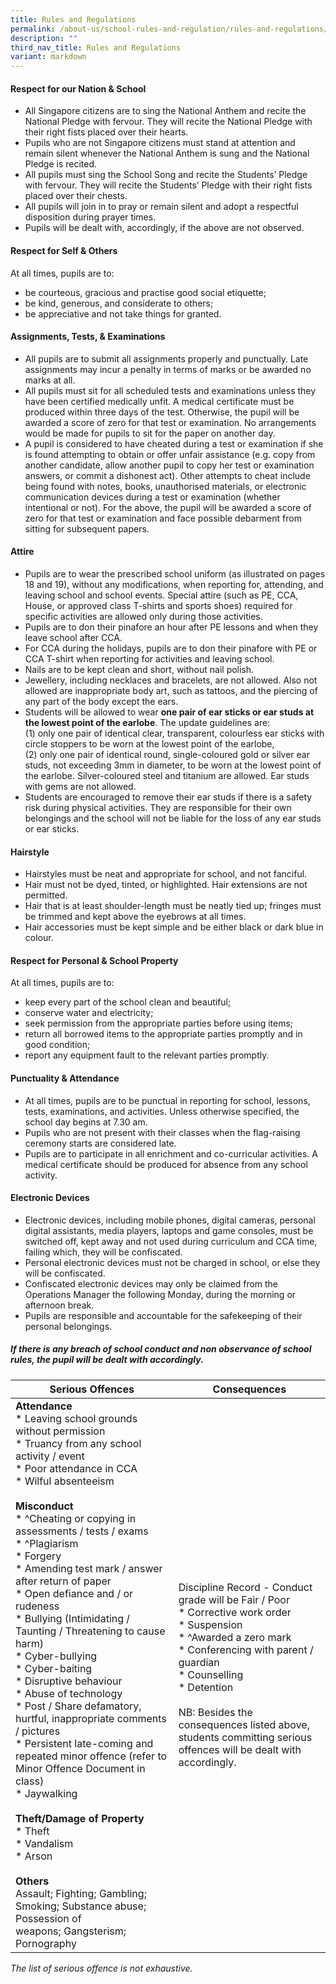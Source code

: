 ```yaml
---
title: Rules and Regulations
permalink: /about-us/school-rules-and-regulation/rules-and-regulations/
description: ""
third_nav_title: Rules and Regulations
variant: markdown
---
```

#### Respect for our Nation &amp; School

*   All Singapore citizens are to sing the National Anthem and recite the National Pledge with fervour. They will recite the National Pledge with their right fists placed over their hearts.
*   Pupils who are not Singapore citizens must stand at attention and remain silent whenever the National Anthem is sung and the National Pledge is recited.
*   All pupils must sing the School Song and recite the Students’ Pledge with fervour. They will recite the Students’ Pledge with their right fists placed over their chests.
*   All pupils will join in to pray or remain silent and adopt a respectful disposition during prayer times.
*   Pupils will be dealt with, accordingly, if the above are not observed.

#### Respect for Self &amp; Others

At all times, pupils are to:

*   be courteous, gracious and practise good social etiquette;
*   be kind, generous, and considerate to others;
*   be appreciative and not take things for granted.

#### Assignments, Tests, &amp; Examinations

*   All pupils are to submit all assignments properly and punctually. Late assignments may incur a penalty in terms of marks or be awarded no marks at all.
*   All pupils must sit for all scheduled tests and examinations unless they have been certified medically unfit. A medical certificate must be produced within three days of the test. Otherwise, the pupil will be awarded a score of zero for that test or examination. No arrangements would be made for pupils to sit for the paper on another day.
*   A pupil is considered to have cheated during a test or examination if she is found attempting to obtain or offer unfair assistance (e.g. copy from another candidate, allow another pupil to copy her test or examination answers, or commit a dishonest act). Other attempts to cheat include being found with notes, books, unauthorised materials, or electronic communication devices during a test or examination (whether intentional or not). For the above, the pupil will be awarded a score of zero for that test or examination and face possible debarment from sitting for subsequent papers.

#### Attire

*   Pupils are to wear the prescribed school uniform (as illustrated on pages 18 and 19), without any modifications, when reporting for, attending, and leaving school and school events. Special attire (such as PE, CCA, House, or approved class T-shirts and sports shoes) required for specific activities are allowed only during those activities.
*   Pupils are to don their pinafore an hour after PE lessons and when they leave school after CCA.
*   For CCA during the holidays, pupils are to don their pinafore with PE or CCA T-shirt when reporting for activities and leaving school.
*   Nails are to be kept clean and short, without nail polish.
*   Jewellery, including necklaces and bracelets, are not allowed. Also not allowed are inappropriate body art, such as tattoos, and the piercing of any part of the body except the ears. 
*   Students will be allowed to wear **one pair of ear sticks or ear studs at the lowest point of the earlobe**. The update guidelines are:<br>(1) only one pair of identical clear, transparent, colourless ear sticks with circle stoppers to be worn at the lowest point of the earlobe,<br>(2) only one pair of identical round, single-coloured gold or silver ear studs, not exceeding 3mm in diameter, to be worn at the lowest point of the earlobe. Silver-coloured steel and titanium are allowed. Ear studs with gems are not allowed.
*   Students are encouraged to remove their ear studs if there is a safety risk during physical activities. They are responsible for their own belongings and the school will not be liable for the loss of any ear studs or ear sticks.

#### Hairstyle

*   Hairstyles must be neat and appropriate for school, and not fanciful.
*   Hair must not be dyed, tinted, or highlighted. Hair extensions are not permitted.
*   Hair that is at least shoulder-length must be neatly tied up; fringes must be trimmed and kept above the eyebrows at all times.
*   Hair accessories must be kept simple and be either black or dark blue in colour.

#### Respect for Personal &amp; School Property

At all times, pupils are to:

*   keep every part of the school clean and beautiful;
*   conserve water and electricity;
*   seek permission from the appropriate parties before using items;
*   return all borrowed items to the appropriate parties promptly and in good condition;
*   report any equipment fault to the relevant parties promptly.

#### Punctuality &amp; Attendance

*   At all times, pupils are to be punctual in reporting for school, lessons, tests, examinations, and activities. Unless otherwise specified, the school day begins at 7.30 am.
*   Pupils who are not present with their classes when the flag-raising ceremony starts are considered late.
*   Pupils are to participate in all enrichment and co-curricular activities. A medical certificate should be produced for absence from any school activity.

#### Electronic Devices

*   Electronic devices, including mobile phones, digital cameras, personal digital assistants, media players, laptops and game consoles, must be switched off, kept away and not used during curriculum and CCA time, failing which, they will be confiscated.
*   Personal electronic devices must not be charged in school, or else they will be confiscated.
*   Confiscated electronic devices may only be claimed from the Operations Manager the following Monday, during the morning or afternoon break.
*   Pupils are responsible and accountable for the safekeeping of their personal belongings.

##### **If there is any breach of school conduct and non observance of school rules, the pupil will be dealt with accordingly.**

| Serious Offences | Consequences |
| -------- | -------- |
| **Attendance**<br>* Leaving school grounds without permission<br>* Truancy from any school activity / event<br>* Poor attendance in CCA<br>* Wilful absenteeism<br><br>**Misconduct**<br>* ^Cheating or copying in assessments /&nbsp;tests / exams<br>* ^Plagiarism<br>* Forgery<br>* Amending test mark /&nbsp;answer after return of paper<br>* Open defiance and / or rudeness<br>* Bullying (Intimidating / Taunting / Threatening to cause harm)<br>* Cyber-bullying<br>* Cyber-baiting<br>* Disruptive behaviour<br>* Abuse of technology<br>* Post / Share defamatory, hurtful, inappropriate comments / pictures<br>* Persistent late-coming and repeated minor&nbsp;offence (refer to Minor Offence Document in class)<br>* Jaywalking<br><br>**Theft/Damage of Property**<br>* Theft<br>* Vandalism<br>* Arson<br><br>**Others**<br>Assault; Fighting; Gambling; Smoking;&nbsp;Substance abuse; Possession of weapons;&nbsp;Gangsterism; Pornography | Discipline Record -&nbsp;Conduct grade will be Fair / Poor<br>* Corrective work order<br>* Suspension<br>* ^Awarded a zero mark<br>* Conferencing with parent / guardian<br>* Counselling<br>* Detention<br><br>NB: Besides the consequences listed above, students&nbsp;committing serious offences will be dealt&nbsp;with accordingly. |

*The list of serious offence is not exhaustive.*